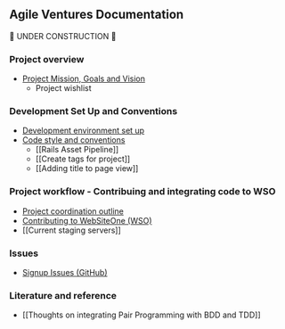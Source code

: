 ## Agile Ventures Documentation

:construction: UNDER CONSTRUCTION :construction:

### Project overview
* [Project Mission, Goals and Vision](mission_statement.md)
    * Project wishlist


### Development Set Up and Conventions
* [Development environment set up](project_setup.md)
* [Code style and conventions](code_style_conventions.md)
    * [[Rails Asset Pipeline]]
    * [[Create tags for project]]
    * [[Adding title to page view]]


### Project workflow - Contribuing and integrating code to WSO
* [Project coordination outline](project_coordination_outline.md)
* [Contributing to WebSiteOne (WSO)](../CONTRIBUTING.md)
* [[Current staging servers]]


### Issues
* [Signup Issues (GitHub)](solutions_for_signup_issues.md)


### Literature and reference
* [[Thoughts on integrating Pair Programming with BDD and TDD]]
